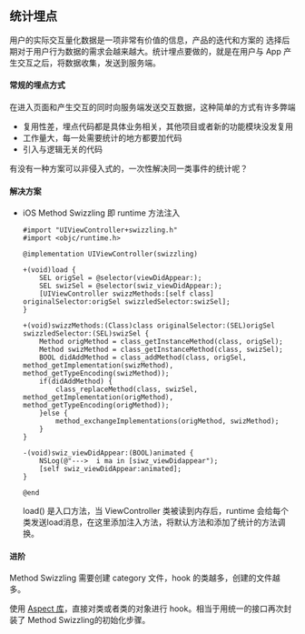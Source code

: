 ## 统计埋点

用户的实际交互量化数据是一项非常有价值的信息，产品的迭代和方案的 选择后期对于用户行为数据的需求会越来越大。统计埋点要做的，就是在用户与 App 产生交互之后，将数据收集，发送到服务端。

#### 常规的埋点方式

在进入页面和产生交互的同时向服务端发送交互数据，这种简单的方式有许多弊端

- 复用性差，埋点代码都是具体业务相关，其他项目或者新的功能模块没发复用
- 工作量大，每一处需要统计的地方都要加代码
- 引入与逻辑无关的代码



有没有一种方案可以非侵入式的，一次性解决同一类事件的统计呢？

#### 解决方案

* iOS Method Swizzling 即 runtime 方法注入

  ```
  #import "UIViewController+swizzling.h"
  #import <objc/runtime.h>
  
  @implementation UIViewController(swizzling)
  
  +(void)load {
      SEL origSel = @selector(viewDidAppear:);
      SEL swizSel = @selector(swiz_viewDidAppear:);
      [UIViewController swizzMethods:[self class] originalSelector:origSel swizzledSelector:swizSel];
  }
  
  +(void)swizzMethods:(Class)class originalSelector:(SEL)origSel swizzledSelector:(SEL)swizSel {
      Method origMethod = class_getInstanceMethod(class, origSel);
      Method swizMethod = class_getInstanceMethod(class, swizSel);
      BOOL didAddMethod = class_addMethod(class, origSel, method_getImplementation(swizMethod), method_getTypeEncoding(swizMethod));
      if(didAddMethod) {
          class_replaceMethod(class, swizSel, method_getImplementation(origMethod), method_getTypeEncoding(origMethod));
      }else {
          method_exchangeImplementations(origMethod, swizMethod);
      }
  }
  
  -(void)swiz_viewDidAppear:(BOOL)animated {
      NSLog(@"--->  i ma in [siwz_viewDidappear");
      [self swiz_viewDidAppear:animated];
  }
  
  @end
  ```

  load() 是入口方法，当 ViewController 类被读到内存后，runtime 会给每个类发送load消息，在这里添加注入方法，将默认方法和添加了统计的方法调换。

#### 进阶

Method Swizzling 需要创建 category 文件，hook 的类越多，创建的文件越多。

使用 [Aspect 库](https://github.com/steipete/Aspects)，直接对类或者类的对象进行 hook。相当于用统一的接口再次封装了 Method Swizzling的初始化步骤。